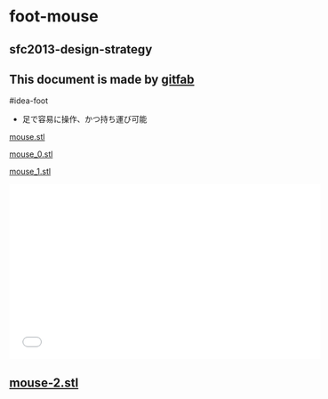 # foot-mouse
## sfc2013-design-strategy
This document is made by [gitfab](http://gitfab.org)
---
#idea-foot

* 足で容易に操作、かつ持ち運び可能


[mouse.stl](https://raw.github.com/malt03/foot-mouse/master/gitfab/resources/mouse.stl)

[mouse_0.stl](https://raw.github.com/malt03/foot-mouse/master/gitfab/resources/mouse_0.stl)

[mouse_1.stl](https://raw.github.com/malt03/foot-mouse/master/gitfab/resources/mouse_1.stl)

<iframe width="560" height="315" src="//www.youtube.com/embed/BnXDzmmvISs" frameborder="0"></iframe>


[mouse-2.stl](https://raw.github.com/malt03/foot-mouse/master/gitfab/resources/mouse-2.stl)
---
